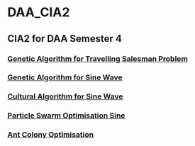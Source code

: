 # DAA_CIA2

## CIA2 for DAA Semester 4

###  [Genetic Algorithm for Travelling Salesman Problem](https://github.com/SathishKumar5115/DAA_CIA2/blob/main/TravSaleProb_GenAlgo.py)
###  [Genetic Algorithm for Sine Wave](https://github.com/SathishKumar5115/DAA_CIA2/blob/main/SineWaveGenAlgo.py)
###  [Cultural Algorithm for Sine Wave]()
###  [Particle Swarm Optimisation Sine]()
###  [Ant Colony Optimisation]()
